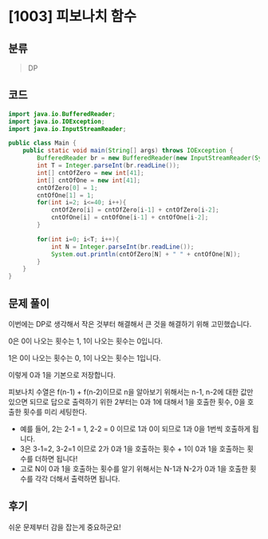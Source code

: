 # [1003] 피보나치 함수

## 분류
> DP

## 코드
```java
import java.io.BufferedReader;
import java.io.IOException;
import java.io.InputStreamReader;

public class Main {
    public static void main(String[] args) throws IOException {
        BufferedReader br = new BufferedReader(new InputStreamReader(System.in));
        int T = Integer.parseInt(br.readLine());
        int[] cntOfZero = new int[41];
        int[] cntOfOne = new int[41];
        cntOfZero[0] = 1;
        cntOfOne[1] = 1;
        for(int i=2; i<=40; i++){
            cntOfZero[i] = cntOfZero[i-1] + cntOfZero[i-2];
            cntOfOne[i] = cntOfOne[i-1] + cntOfOne[i-2];
        }

        for(int i=0; i<T; i++){
            int N = Integer.parseInt(br.readLine());
            System.out.println(cntOfZero[N] + " " + cntOfOne[N]);
        }
    }
}
```

## 문제 풀이
이번에는 DP로 생각해서 작은 것부터 해결해서 큰 것을 해결하기 위해 고민했습니다.

0은 0이 나오는 횟수는 1, 1이 나오는 횟수는 0입니다.

1은 0이 나오는 횟수는 0, 1이 나오는 횟수는 1입니다.

이렇게 0과 1을 기본으로 저장합니다.

피보나치 수열은 f(n-1) + f(n-2)이므로 n을 알아보기 위해서는 n-1, n-2에 대한 값만 있으면 되므로 답으로 출력하기 위한 2부터는 0과 1에 대해서 1을 호출한 횟수, 0을 호출한 횟수를 미리 세팅한다.
   - 예를 들어, 2는 2-1 = 1, 2-2 = 0 이므로 1과 0이 되므로 1과 0을 1번씩 호출하게 됩니다.
   - 3은 3-1=2, 3-2=1 이므로 2가 0과 1을 호출하는 횟수 + 1이 0과 1을 호출하는 횟수를 더하면 됩니다!
   - 고로 N이 0과 1을 호출하는 횟수를 알기 위해서는 N-1과 N-2가 0과 1을 호출한 횟수를 각각 더해서 출력하면 됩니다.

## 후기
쉬운 문제부터 감을 잡는게 중요하군요!